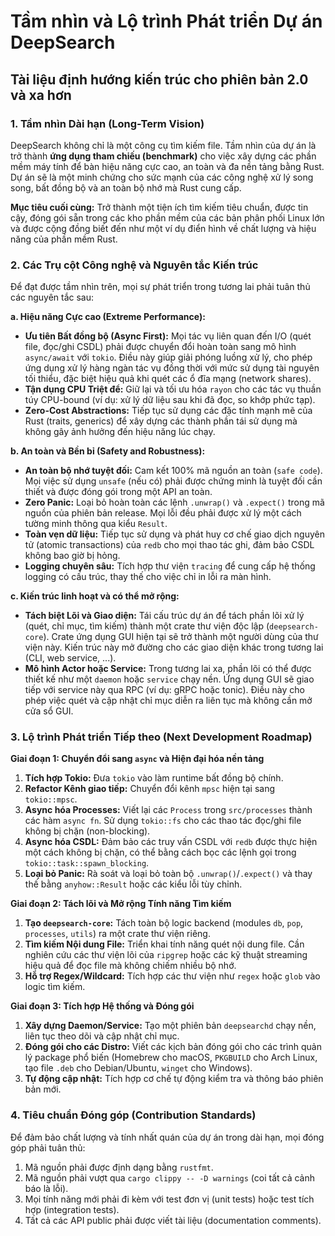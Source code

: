 # Tầm nhìn và Lộ trình Phát triển Dự án DeepSearch

## Tài liệu định hướng kiến trúc cho phiên bản 2.0 và xa hơn

### 1. Tầm nhìn Dài hạn (Long-Term Vision)

DeepSearch không chỉ là một công cụ tìm kiếm file. Tầm nhìn của dự án là trở thành **ứng dụng tham chiếu (benchmark)** cho việc xây dựng các phần mềm máy tính để bàn hiệu năng cực cao, an toàn và đa nền tảng bằng Rust. Dự án sẽ là một minh chứng cho sức mạnh của các công nghệ xử lý song song, bất đồng bộ và an toàn bộ nhớ mà Rust cung cấp.

**Mục tiêu cuối cùng:** Trở thành một tiện ích tìm kiếm tiêu chuẩn, được tin cậy, đóng gói sẵn trong các kho phần mềm của các bản phân phối Linux lớn và được cộng đồng biết đến như một ví dụ điển hình về chất lượng và hiệu năng của phần mềm Rust.

### 2. Các Trụ cột Công nghệ và Nguyên tắc Kiến trúc

Để đạt được tầm nhìn trên, mọi sự phát triển trong tương lai phải tuân thủ các nguyên tắc sau:

**a. Hiệu năng Cực cao (Extreme Performance):**
*   **Ưu tiên Bất đồng bộ (Async First):** Mọi tác vụ liên quan đến I/O (quét file, đọc/ghi CSDL) phải được chuyển đổi hoàn toàn sang mô hình `async/await` với `tokio`. Điều này giúp giải phóng luồng xử lý, cho phép ứng dụng xử lý hàng ngàn tác vụ đồng thời với mức sử dụng tài nguyên tối thiểu, đặc biệt hiệu quả khi quét các ổ đĩa mạng (network shares).
*   **Tận dụng CPU Triệt để:** Giữ lại và tối ưu hóa `rayon` cho các tác vụ thuần túy CPU-bound (ví dụ: xử lý dữ liệu sau khi đã đọc, so khớp phức tạp).
*   **Zero-Cost Abstractions:** Tiếp tục sử dụng các đặc tính mạnh mẽ của Rust (traits, generics) để xây dựng các thành phần tái sử dụng mà không gây ảnh hưởng đến hiệu năng lúc chạy.

**b. An toàn và Bền bỉ (Safety and Robustness):**
*   **An toàn bộ nhớ tuyệt đối:** Cam kết 100% mã nguồn an toàn (`safe code`). Mọi việc sử dụng `unsafe` (nếu có) phải được chứng minh là tuyệt đối cần thiết và được đóng gói trong một API an toàn.
*   **Zero Panic:** Loại bỏ hoàn toàn các lệnh `.unwrap()` và `.expect()` trong mã nguồn của phiên bản release. Mọi lỗi đều phải được xử lý một cách tường minh thông qua kiểu `Result`.
*   **Toàn vẹn dữ liệu:** Tiếp tục sử dụng và phát huy cơ chế giao dịch nguyên tử (atomic transactions) của `redb` cho mọi thao tác ghi, đảm bảo CSDL không bao giờ bị hỏng.
*   **Logging chuyên sâu:** Tích hợp thư viện `tracing` để cung cấp hệ thống logging có cấu trúc, thay thế cho việc chỉ in lỗi ra màn hình.

**c. Kiến trúc linh hoạt và có thể mở rộng:**
*   **Tách biệt Lõi và Giao diện:** Tái cấu trúc dự án để tách phần lõi xử lý (quét, chỉ mục, tìm kiếm) thành một crate thư viện độc lập (`deepsearch-core`). Crate ứng dụng GUI hiện tại sẽ trở thành một người dùng của thư viện này. Kiến trúc này mở đường cho các giao diện khác trong tương lai (CLI, web service, ...).
*   **Mô hình Actor hoặc Service:** Trong tương lai xa, phần lõi có thể được thiết kế như một `daemon` hoặc `service` chạy nền. Ứng dụng GUI sẽ giao tiếp với service này qua RPC (ví dụ: gRPC hoặc tonic). Điều này cho phép việc quét và cập nhật chỉ mục diễn ra liên tục mà không cần mở cửa sổ GUI.

### 3. Lộ trình Phát triển Tiếp theo (Next Development Roadmap)

**Giai đoạn 1: Chuyển đổi sang `async` và Hiện đại hóa nền tảng**
1.  **Tích hợp Tokio:** Đưa `tokio` vào làm runtime bất đồng bộ chính.
2.  **Refactor Kênh giao tiếp:** Chuyển đổi kênh `mpsc` hiện tại sang `tokio::mpsc`.
3.  **Async hóa Processes:** Viết lại các `Process` trong `src/processes` thành các hàm `async fn`. Sử dụng `tokio::fs` cho các thao tác đọc/ghi file không bị chặn (non-blocking).
4.  **Async hóa CSDL:** Đảm bảo các truy vấn CSDL với `redb` được thực hiện một cách không bị chặn, có thể bằng cách bọc các lệnh gọi trong `tokio::task::spawn_blocking`.
5.  **Loại bỏ Panic:** Rà soát và loại bỏ toàn bộ `.unwrap()`/`.expect()` và thay thế bằng `anyhow::Result` hoặc các kiểu lỗi tùy chỉnh.

**Giai đoạn 2: Tách lõi và Mở rộng Tính năng Tìm kiếm**
1.  **Tạo `deepsearch-core`:** Tách toàn bộ logic backend (modules `db`, `pop`, `processes`, `utils`) ra một crate thư viện riêng.
2.  **Tìm kiếm Nội dung File:** Triển khai tính năng quét nội dung file. Cần nghiên cứu các thư viện lõi của `ripgrep` hoặc các kỹ thuật streaming hiệu quả để đọc file mà không chiếm nhiều bộ nhớ.
3.  **Hỗ trợ Regex/Wildcard:** Tích hợp các thư viện như `regex` hoặc `glob` vào logic tìm kiếm.

**Giai đoạn 3: Tích hợp Hệ thống và Đóng gói**
1.  **Xây dựng Daemon/Service:** Tạo một phiên bản `deepsearchd` chạy nền, liên tục theo dõi và cập nhật chỉ mục.
2.  **Đóng gói cho các Distro:** Viết các kịch bản đóng gói cho các trình quản lý package phổ biến (Homebrew cho macOS, `PKGBUILD` cho Arch Linux, tạo file `.deb` cho Debian/Ubuntu, `winget` cho Windows).
3.  **Tự động cập nhật:** Tích hợp cơ chế tự động kiểm tra và thông báo phiên bản mới.

### 4. Tiêu chuẩn Đóng góp (Contribution Standards)

Để đảm bảo chất lượng và tính nhất quán của dự án trong dài hạn, mọi đóng góp phải tuân thủ:

1.  Mã nguồn phải được định dạng bằng `rustfmt`.
2.  Mã nguồn phải vượt qua `cargo clippy -- -D warnings` (coi tất cả cảnh báo là lỗi).
3.  Mọi tính năng mới phải đi kèm với test đơn vị (unit tests) hoặc test tích hợp (integration tests).
4.  Tất cả các API public phải được viết tài liệu (documentation comments).